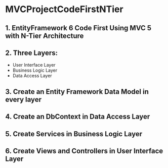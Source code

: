 # MVCProjectCodeFirstNTier
## 1. EntityFramework 6 Code First Using MVC 5 with N-Tier Architecture
## 2. Three Layers:
   - User Interface Layer
   - Business Logic Layer
   - Data Access Layer
## 3. Create an Entity Framework Data Model in every layer
## 4. Create an DbContext in Data Access Layer
## 5. Create Services in Business Logic Layer
## 6. Create Views and Controllers in User Interface Layer
